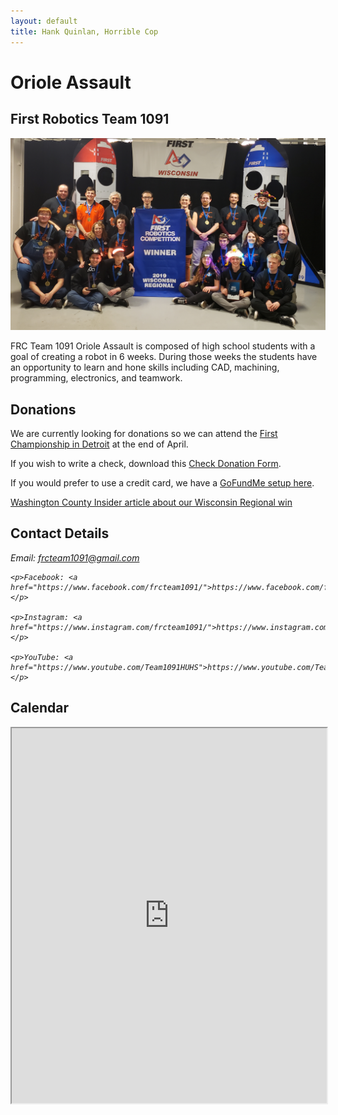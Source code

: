 ```yaml
---
layout: default
title: Hank Quinlan, Horrible Cop
---
```


# Oriole Assault
## First Robotics Team 1091

<div class="container-fluid px-0">
    <div class="row">
        <div class="col-12">
            <img src="/images/winning_wisconsin_regional_2019.jpg" alt="Our team after winning the 2019 Wisconsin Regional" class="img-fluid  w-100" />
        </div>
    </div>
</div>


FRC Team 1091 Oriole Assault is composed of high school students with a goal of creating a robot in 6 weeks.  During
those weeks the students have an opportunity to learn and hone skills including CAD, machining, programming, electronics,
and teamwork.



## Donations
We are currently looking for donations so we can attend the [First Championship in Detroit](https://www.firstchampionship.org/detroit) at the end of April.

If you wish to write a check, download this [Check Donation Form](/files/Donation_Form.pdf).

If you would prefer to use a credit card, we have a [GoFundMe setup here](https://www.gofundme.com/send-frc-team-1091-to-championships).

[Washington County Insider article about our Wisconsin Regional win](https://www.washingtoncountyinsider.com/hartford-union-high-school-robotics-team-1091-qualifies-for-championship-by-rena-diem/)



## Contact Details

<address>
    <p>Email: <a href="mailto:frcteam1091@gmail.com">frcteam1091@gmail.com</a></p>

    <p>Facebook: <a href="https://www.facebook.com/frcteam1091/">https://www.facebook.com/frcteam1091</a></p>

    <p>Instagram: <a href="https://www.instagram.com/frcteam1091/">https://www.instagram.com/frcteam1091</a></p>

    <p>YouTube: <a href="https://www.youtube.com/Team1091HUHS">https://www.youtube.com/Team1091HUHS</a></p>

</address>

## Calendar

<iframe class="calendar" width="100%" height="600px" src="https://calendar.google.com/calendar/embed?src=frcteam1091%40gmail.com&ctz=America%2FChicago"/>
